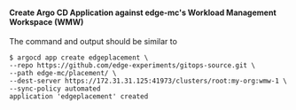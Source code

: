 #### Create Argo CD Application against edge-mc's Workload Management Workspace (WMW)

The command and output should be similar to
```console
$ argocd app create edgeplacement \
--repo https://github.com/edge-experiments/gitops-source.git \
--path edge-mc/placement/ \
--dest-server https://172.31.31.125:41973/clusters/root:my-org:wmw-1 \
--sync-policy automated
application 'edgeplacement' created
```
